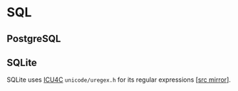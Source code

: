 # SQL

## PostgreSQL

## SQLite

SQLite uses [ICU4C](../libs/icu4c.md) `unicode/uregex.h` for its regular
expressions [[src mirror](https://github.com/sqlite/sqlite/blob/master/ext/icu/icu.c)].
